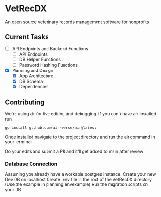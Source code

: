 # VetRecDX

An open source veterinary records management software for nonprofits

## Current Tasks

- [ ] API Endpoints and Backend Functions
  - [ ] API Endpoints
  - [ ] DB Helper Functions
  - [ ] Password Hashing Functions

- [x] Planning and Design
  - [x] App Architecture
  - [x] DB Schema
  - [x] Dependencies

## Contributing

  We're using air for live editing and debugging. If you don't have air installed run

  `go install github.com/air-verse/air@latest`

  Once installed navigate to the project directory and run the air command in your terminal

  Do your edits and submit a PR and it'll get added to main after review

  ### Database Connection

  Assuming you already have a workable postgres instance.
  Create your new Dev DB on localhost
  Create .env file in the root of the VetRecDX directory (Use the example in planning/envexample)
  Run the migration scripts on your DB
